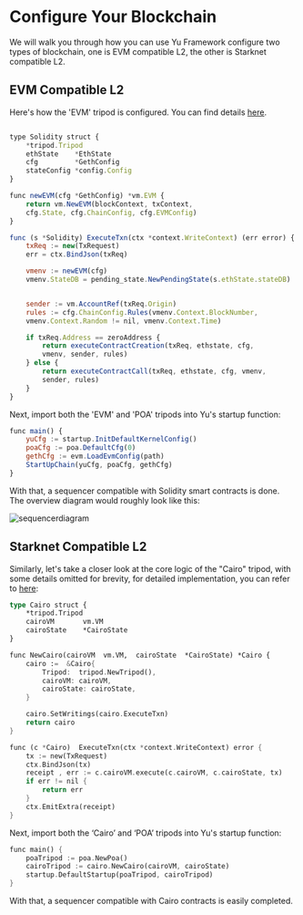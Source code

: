 
# Configure Your Blockchain

We will walk you through how you can use Yu Framework configure two types of blockchain, one is EVM compatible L2, the other is Starknet compatible L2.

## EVM Compatible L2

Here's how the 'EVM' tripod is configured. You can find details [here](https://github.com/reddio-com/reddio/blob/main/evm/eth.go).

```javascript

type Solidity struct {
	*tripod.Tripod
	ethState    *EthState
	cfg         *GethConfig
	stateConfig *config.Config
}

func newEVM(cfg *GethConfig) *vm.EVM {
	return vm.NewEVM(blockContext, txContext, 
    cfg.State, cfg.ChainConfig, cfg.EVMConfig)
}

func (s *Solidity) ExecuteTxn(ctx *context.WriteContext) (err error) {
	txReq := new(TxRequest)
	err = ctx.BindJson(txReq)

	vmenv := newEVM(cfg)
	vmenv.StateDB = pending_state.NewPendingState(s.ethState.stateDB)


	sender := vm.AccountRef(txReq.Origin)
	rules := cfg.ChainConfig.Rules(vmenv.Context.BlockNumber, 
    vmenv.Context.Random != nil, vmenv.Context.Time)

	if txReq.Address == zeroAddress {
		return executeContractCreation(txReq, ethstate, cfg, 
        vmenv, sender, rules)
	} else {
		return executeContractCall(txReq, ethstate, cfg, vmenv, 
        sender, rules)
	}
}

```
Next, import both the 'EVM' and 'POA' tripods into Yu's startup function:

```javascript
func main() {
	yuCfg := startup.InitDefaultKernelConfig()
	poaCfg := poa.DefaultCfg(0)
	gethCfg := evm.LoadEvmConfig(path)
	StartUpChain(yuCfg, poaCfg, gethCfg)
}
```

With that, a sequencer compatible with Solidity smart contracts is done. The overview diagram would roughly look like this:

![sequencerdiagram](/sequencer-diagram.png)

## Starknet Compatible L2

Similarly, let's take a closer look at the core logic of the "Cairo" tripod, with some details omitted for brevity, for detailed implementation, you can refer to [here](https://github.com/reddio-com/itachi/blob/main/cairo/cairo.go):

```rust
type Cairo struct {
    *tripod.Tripod
    cairoVM       vm.VM
    cairoState    *CairoState
}

func NewCairo(cairoVM  vm.VM,  cairoState  *CairoState) *Cairo {
    cairo :=  &Cairo{
        Tripod:  tripod.NewTripod(),
        cairoVM: cairoVM,
        cairoState: cairoState,
    }

    cairo.SetWritings(cairo.ExecuteTxn)
    return cairo
}

func (c *Cairo)  ExecuteTxn(ctx *context.WriteContext) error {
    tx := new(TxRequest)
    ctx.BindJson(tx)
    receipt , err := c.cairoVM.execute(c.cairoVM, c.cairoState, tx)
    if err != nil {
        return err
    }
    ctx.EmitExtra(receipt)
}
```

Next, import both the ‘Cairo’ and ‘POA’ tripods into Yu's startup function:

```rust
func main() {
    poaTripod := poa.NewPoa()
    cairoTripod := cairo.NewCairo(cairoVM, cairoState)
    startup.DefaultStartup(poaTripod, cairoTripod)
}
```

With that, a sequencer compatible with Cairo contracts is easily completed. 